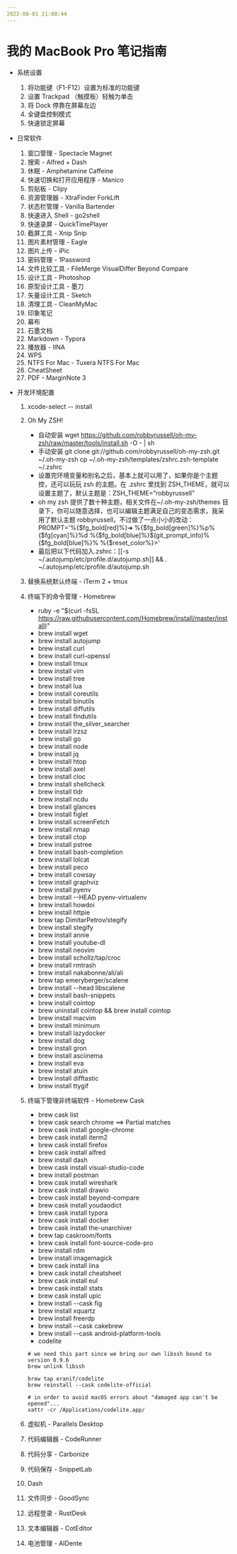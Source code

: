 ```yaml
---
2022-08-01 21:08:44
---
```


# 我的 MacBook Pro 笔记指南

-   系统设置
    1. 将功能键（F1-F12）设置为标准的功能键
    2. 设置 Trackpad （触摸板）轻触为单击
    3. 将 Dock 停靠在屏幕左边
    4. 全键盘控制模式
    5. 快速锁定屏幕
-   日常软件

    1. 窗口管理 - Spectacle Magnet
    2. 搜索 - Alfred + Dash
    3. 休眠 - Amphetamine Caffeine
    4. 快速切换和打开应用程序 - Manico
    5. 剪贴板 - Clipy
    6. 资源管理器 - XtraFinder ForkLift
    7. 状态栏管理 - Vanilla Bartender
    8. 快速进入 Shell - go2shell
    9. 快速录屏 - QuickTimePlayer
    10. 截屏工具 - Xnip Snip
    11. 图片素材管理 - Eagle
    12. 图片上传 - iPic
    13. 密码管理 - 1Password
    14. 文件比较工具 - FileMerge VisualDiffer Beyond Compare
    15. 设计工具 - Photoshop
    16. 原型设计工具 - 墨刀
    17. 矢量设计工具 - Sketch
    18. 清理工具 - CleanMyMac
    19. 印象笔记
    20. 幕布
    21. 石墨文档
    22. Markdown - Typora
    23. 播放器 - IINA
    24. WPS
    25. NTFS For Mac - Tuxera NTFS For Mac
    26. CheatSheet
    27. PDF - MarginNote 3

-   开发环境配置

    1. xcode-select -- install
    2. Oh My ZSH!
        - 自动安装 wget https://github.com/robbyrussell/oh-my-zsh/raw/master/tools/install.sh -O - | sh
        - 手动安装 git clone git://github.com/robbyrussell/oh-my-zsh.git ~/.oh-my-zsh cp ~/.oh-my-zsh/templates/zshrc.zsh-template ~/.zshrc
        - 设置完环境变量和别名之后，基本上就可以用了，如果你是个主题控，还可以玩玩 zsh 的主题。在 .zshrc 里找到 ZSH_THEME，就可以设置主题了，默认主题是：ZSH_THEME=”robbyrussell”
        - oh my zsh 提供了数十种主题，相关文件在~/.oh-my-zsh/themes 目录下，你可以随意选择，也可以编辑主题满足自己的变态需求，我采用了默认主题 robbyrussell，不过做了一点小小的改动：PROMPT='%{$fg_bold[red]%}➜ %{$fg_bold[green]%}%p%{$fg[cyan]%}%d %{$fg_bold[blue]%}$(git_prompt_info)%{$fg_bold[blue]%}% %{$reset_color%}>'
        - 最后把以下代码加入.zshrc：[[-s ~/.autojump/etc/profile.d/autojump.sh]] && . ~/.autojump/etc/profile.d/autojump.sh
    3. 替换系统默认终端 - iTerm 2 + tmux
    4. 终端下的命令管理 - Homebrew
        - ruby -e "$(curl -fsSL https://raw.githubusercontent.com/Homebrew/install/master/install)"
        - brew install wget
        - brew install autojump
        - brew install curl
        - brew install curl-openssl
        - brew install tmux
        - brew install vim
        - brew install tree
        - brew install lua
        - brew install coreutils
        - brew install binutils
        - brew install diffutils
        - brew install findutils
        - brew install the_silver_searcher
        - brew install lrzsz
        - brew install go
        - brew install node
        - brew install jq
        - brew install htop
        - brew install axel
        - brew install cloc
        - brew install shellcheck
        - brew install tldr
        - brew install ncdu
        - brew install glances
        - brew install figlet
        - brew install screenFetch
        - brew install nmap
        - brew install ctop
        - brew install pstree
        - brew install bash-completion
        - brew install lolcat
        - brew install peco
        - brew install cowsay
        - brew install graphviz
        - brew install pyenv
        - brew install --HEAD pyenv-virtualenv
        - brew install howdoi
        - brew install httpie
        - brew tap DimitarPetrov/stegify
        - brew install stegify
        - brew install annie
        - brew install youtube-dl
        - brew install neovim
        - brew install schollz/tap/croc
        - brew install rmtrash
        - brew install nakabonne/ali/ali
        - brew tap emeryberger/scalene
        - brew install --head libscalene
        - brew install bash-snippets
        - brew install cointop
        - brew uninstall cointop && brew install cointop
        - brew install macvim
        - brew install minimum
        - brew install lazydocker
        - brew install dog
        - brew install gron
        - brew install asciinema
        - brew install eva
        - brew install atuin
        - brew install difftastic
        - brew install ttygif
    5. 终端下管理非终端软件 - Homebrew Cask

        - brew cask list
        - brew cask search chrome ==> Partial matches
        - brew cask install google-chrome
        - brew cask install iterm2
        - brew cask install firefox
        - brew cask install alfred
        - brew install dash
        - brew cask install visual-studio-code
        - brew install postman
        - brew cask install wireshark
        - brew cask install drawio
        - brew cask install beyond-compare
        - brew cask install youdaodict
        - brew cask install typora
        - brew cask install docker
        - brew cask install the-unarchiver
        - brew tap caskroom/fonts
        - brew cask install font-source-code-pro
        - brew install rdm
        - brew install imagemagick
        - brew cask install iina
        - brew cask install cheatsheet
        - brew cask install eul
        - brew cask install stats
        - brew cask install upic
        - brew install --cask fig
        - brew install xquartz
        - brew install freerdp
        - brew install --cask cakebrew
        - brew install --cask android-platform-tools
        - codelite

        ```
        # we need this part since we bring our own libssh bound to version 0.9.6
        brew unlink libssh

        brew tap eranif/codelite
        brew reinstall --cask codelite-official

        # in order to avoid macOS errors about "damaged app can't be opened"...
        xattr -cr /Applications/codelite.app/
        ```

    6. 虚拟机 - Parallels Desktop
    7. 代码编辑器 - CodeRunner
    8. 代码分享 - Carbonize
    9. 代码保存 - SnippetLab
    10. Dash
    11. 文件同步 - GoodSync
    12. 远程登录 - RustDesk
    13. 文本编辑器 - CotEditor
    14. 电池管理 - AIDente
